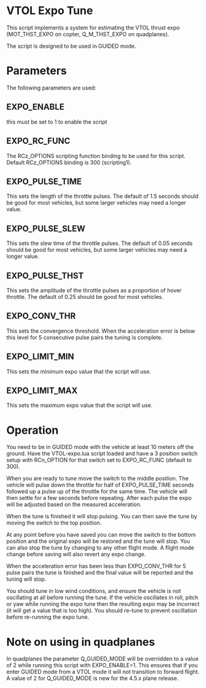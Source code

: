 # VTOL Expo Tune

This script implements a system for estimating the VTOL thrust expo
(MOT_THST_EXPO on copter, Q_M_THST_EXPO on quadplanes).

The script is designed to be used in GUIDED mode.

# Parameters

The following parameters are used:

## EXPO_ENABLE

this must be set to 1 to enable the script

## EXPO_RC_FUNC

The RCz_OPTIONS scripting function binding to be used for this script.
Default RCz_OPTIONS binding is 300 (scripting1).

## EXPO_PULSE_TIME

This sets the length of the throttle pulses. The default of 1.5
seconds should be good for most vehicles, but some larger vehicles may
need a longer value.

## EXPO_PULSE_SLEW

This sets the slew time of the throttle pulses. The default of 0.05
seconds should be good for most vehicles, but some larger vehicles may
need a longer value.

## EXPO_PULSE_THST

This sets the amplitude of the throttle pulses as a proportion of
hover throttle. The default of 0.25 should be good for most vehicles.

## EXPO_CONV_THR

This sets the convergence threshold. When the acceleration error is
below this level for 5 consecutive pulse pairs the tuning is complete.

## EXPO_LIMIT_MIN

This sets the minimum expo value that the script will use.

## EXPO_LIMIT_MAX

This sets the maximum expo value that the script will use.

# Operation

You need to be in GUIDED mode with the vehicle at least 10 meters off
the ground. Have the VTOL-expo.lua script loaded and have a 3 position
switch setup with RCn_OPTION for that switch set to EXPO_RC_FUNC
(default to 300).

When you are ready to tune move the switch to the middle position. The
vehicle will pulse down the throttle for half of EXPO_PULSE_TIME
seconds followed up a pulse up of the throttle for the same time. The
vehicle will then settle for a few seconds before repeating. After
each pulse the expo will be adjusted based on the measured
acceleration.

When the tune is finished it will stop pulsing. You can then save the
tune by moving the switch to the top position.

At any point before you have saved you can move the switch to the
bottom position and the original expo will be restored and the tune
will stop. You can also stop the tune by changing to any other flight
mode. A flight mode change before saving will also revert any expo
change.

When the acceleration error has been less than EXPO_CONV_THR for 5
pulse pairs the tune is finished and the final value will be reported
and the tuning will stop.

You should tune in low wind conditions, and ensure the vehicle is not
oscillating at all before running the tune. If the vehicle oscillates
in roll, pitch or yaw while running the expo tune then the resulting
expo may be incorrect (it will get a value that is too high). You
should re-tune to prevent oscillation before re-running the expo tune.

# Note on using in quadplanes

In quadplanes the parameter Q_GUIDED_MODE will be overridden to a
value of 2 while running this script with EXPO_ENABLE=1. This ensures
that if you enter GUIDED mode from a VTOL mode it will not transition
to forward flight. A value of 2 for Q_GUIDED_MODE is new for the 4.5.x
plane release.

